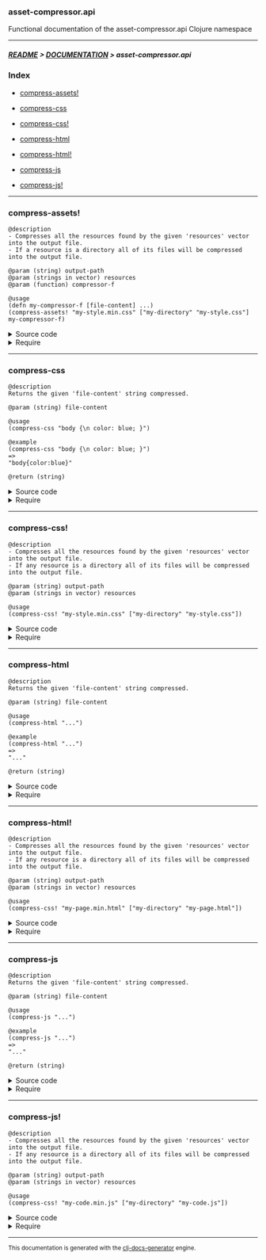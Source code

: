 
### asset-compressor.api

Functional documentation of the asset-compressor.api Clojure namespace

---

##### [README](../../../README.md) > [DOCUMENTATION](../../COVER.md) > asset-compressor.api

### Index

- [compress-assets!](#compress-assets)

- [compress-css](#compress-css)

- [compress-css!](#compress-css)

- [compress-html](#compress-html)

- [compress-html!](#compress-html)

- [compress-js](#compress-js)

- [compress-js!](#compress-js)

---

### compress-assets!

```
@description
- Compresses all the resources found by the given 'resources' vector into the output file.
- If a resource is a directory all of its files will be compressed into the output file.
```

```
@param (string) output-path
@param (strings in vector) resources
@param (function) compressor-f
```

```
@usage
(defn my-compressor-f [file-content] ...)
(compress-assets! "my-style.min.css" ["my-directory" "my-style.css"] my-compressor-f)
```

<details>
<summary>Source code</summary>

```
(defn compress-assets!
  [output-path resources compressor-f]
  (letfn [
          (f0 [resource-path] (if-let [resource-content (io/read-file resource-path {:warn? true})]
                                      (compressor-f resource-content)))

          (f1 [result resource-path] (println "Compressing asset:" resource-path)
                                     (str result (f0 resource-path) "\n"))

          (f2 [result resource]
              (cond (io/directory? resource) (str result (-> resource io/all-file-list f3))
                    (io/file?      resource) (f1  result resource)
                    :return result))

          (f3 [resources] (reduce f2 "" resources))]

         (println "Compressing assets to output:" output-path)
         (let [output-content (f3 resources)]
              (io/write-file! output-path output-content {:create? true :warn? true}))))
```

</details>

<details>
<summary>Require</summary>

```
(ns my-namespace (:require [asset-compressor.api :refer [compress-assets!]]))

(asset-compressor.api/compress-assets! ...)
(compress-assets!                      ...)
```

</details>

---

### compress-css

```
@description
Returns the given 'file-content' string compressed.
```

```
@param (string) file-content
```

```
@usage
(compress-css "body {\n color: blue; }")
```

```
@example
(compress-css "body {\n color: blue; }")
=>
"body{color:blue}"
```

```
@return (string)
```

<details>
<summary>Source code</summary>

```
(defn compress-css
  [file-content]
  (letfn [(f [result [a b]] (string/replace-part result a b))]
         (as-> file-content % (syntax/remove-comments % "/*" "*/")
                              (string/trim-gaps)
                              (reduce f % [["\n" ""]
                                           [" (" "("]
                                           [" )" ")"]
                                           [" {" "{"]
                                           [" }" "}"]
                                           [": " ":"]
                                           [";}" "}"]]))))
```

</details>

<details>
<summary>Require</summary>

```
(ns my-namespace (:require [asset-compressor.api :refer [compress-css]]))

(asset-compressor.api/compress-css ...)
(compress-css                      ...)
```

</details>

---

### compress-css!

```
@description
- Compresses all the resources found by the given 'resources' vector into the output file.
- If any resource is a directory all of its files will be compressed into the output file.
```

```
@param (string) output-path
@param (strings in vector) resources
```

```
@usage
(compress-css! "my-style.min.css" ["my-directory" "my-style.css"])
```

<details>
<summary>Source code</summary>

```
(defn compress-css!
  [output-path resources]
  (engine/compress-assets! output-path resources compress-css))
```

</details>

<details>
<summary>Require</summary>

```
(ns my-namespace (:require [asset-compressor.api :refer [compress-css!]]))

(asset-compressor.api/compress-css! ...)
(compress-css!                      ...)
```

</details>

---

### compress-html

```
@description
Returns the given 'file-content' string compressed.
```

```
@param (string) file-content
```

```
@usage
(compress-html "...")
```

```
@example
(compress-html "...")
=>
"..."
```

```
@return (string)
```

<details>
<summary>Source code</summary>

```
(defn compress-html
  [file-content])
```

</details>

<details>
<summary>Require</summary>

```
(ns my-namespace (:require [asset-compressor.api :refer [compress-html]]))

(asset-compressor.api/compress-html ...)
(compress-html                      ...)
```

</details>

---

### compress-html!

```
@description
- Compresses all the resources found by the given 'resources' vector into the output file.
- If any resource is a directory all of its files will be compressed into the output file.
```

```
@param (string) output-path
@param (strings in vector) resources
```

```
@usage
(compress-css! "my-page.min.html" ["my-directory" "my-page.html"])
```

<details>
<summary>Source code</summary>

```
(defn compress-html!
  [output-path resources]
  (engine/compress-assets! output-path resources compress-html))
```

</details>

<details>
<summary>Require</summary>

```
(ns my-namespace (:require [asset-compressor.api :refer [compress-html!]]))

(asset-compressor.api/compress-html! ...)
(compress-html!                      ...)
```

</details>

---

### compress-js

```
@description
Returns the given 'file-content' string compressed.
```

```
@param (string) file-content
```

```
@usage
(compress-js "...")
```

```
@example
(compress-js "...")
=>
"..."
```

```
@return (string)
```

<details>
<summary>Source code</summary>

```
(defn compress-js
  [file-content])
```

</details>

<details>
<summary>Require</summary>

```
(ns my-namespace (:require [asset-compressor.api :refer [compress-js]]))

(asset-compressor.api/compress-js ...)
(compress-js                      ...)
```

</details>

---

### compress-js!

```
@description
- Compresses all the resources found by the given 'resources' vector into the output file.
- If any resource is a directory all of its files will be compressed into the output file.
```

```
@param (string) output-path
@param (strings in vector) resources
```

```
@usage
(compress-css! "my-code.min.js" ["my-directory" "my-code.js"])
```

<details>
<summary>Source code</summary>

```
(defn compress-js!
  [output-path resources]
  (engine/compress-assets! output-path resources compress-js))
```

</details>

<details>
<summary>Require</summary>

```
(ns my-namespace (:require [asset-compressor.api :refer [compress-js!]]))

(asset-compressor.api/compress-js! ...)
(compress-js!                      ...)
```

</details>

---

<sub>This documentation is generated with the [clj-docs-generator](https://github.com/bithandshake/clj-docs-generator) engine.</sub>

